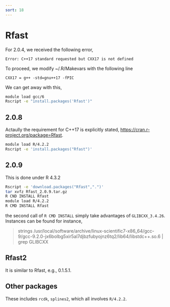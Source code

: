 ```yaml
---
sort: 18
---
```


# Rfast

For 2.0.4, we received the following error,

```
Error: C++17 standard requested but CXX17 is not defined
```

To proceed, we modify ~/.R/Makevars with the following line

```
CXX17 = g++ -std=gnu++17 -fPIC
```

We can get away with this,

```bash
module load gcc/6
Rscript -e "install.packages('Rfast')"
```

## 2.0.8

Actaully the requirement for C++17 is explicitly stated, <https://cran.r-project.org/package=Rfast>.

```bash
module load R/4.2.2
Rscript -e 'install.packages("Rfast")'
```

## 2.0.9

This is done under R 4.3.2

```bash
Rscript -e 'download.packages("Rfast",".")'
tar xvfz Rfast_2.0.9.tar.gz
R CND INSTALL Rfast
module load R/4.2.2
R CMD INSTALL Rfast
```

the second call of `R CMD INSTALL` simply take advantages of `GLIBCXX_3.4.26`. Instances can be found for instance,

> strings /usr/local/software/archive/linux-scientific7-x86_64/gcc-9/gcc-9.2.0-jx6bolbg5xir5al7djbzfubyojnz6tq2/lib64/libstdc++.so.6 | grep GLIBCXX

## Rfast2

It is similar to Rfast, e.g., 0.1.5.1.

## Other packages

These includes `rcdk`, `splines2`, which all involves `R/4.2.2`.
